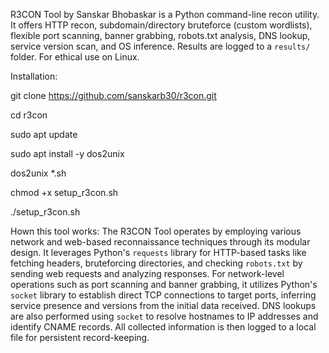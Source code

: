 R3CON Tool by Sanskar Bhobaskar is a Python command-line recon utility. It offers HTTP recon, subdomain/directory bruteforce (custom wordlists), flexible port scanning, banner grabbing, robots.txt analysis, DNS lookup, service version scan, and OS inference. Results are logged to a `results/` folder. For ethical use on Linux.

Installation:

git clone https://github.com/sanskarb30/r3con.git

cd r3con

sudo apt update

sudo apt install -y dos2unix

dos2unix *.sh

chmod +x setup_r3con.sh

./setup_r3con.sh


Hown this tool works:
The R3CON Tool operates by employing various network and web-based reconnaissance techniques through its modular design. It leverages Python's `requests` library for HTTP-based tasks like fetching headers, bruteforcing directories, and checking `robots.txt` by sending web requests and analyzing responses. For network-level operations such as port scanning and banner grabbing, it utilizes Python's `socket` library to establish direct TCP connections to target ports, inferring service presence and versions from the initial data received. DNS lookups are also performed using `socket` to resolve hostnames to IP addresses and identify CNAME records. All collected information is then logged to a local file for persistent record-keeping.
